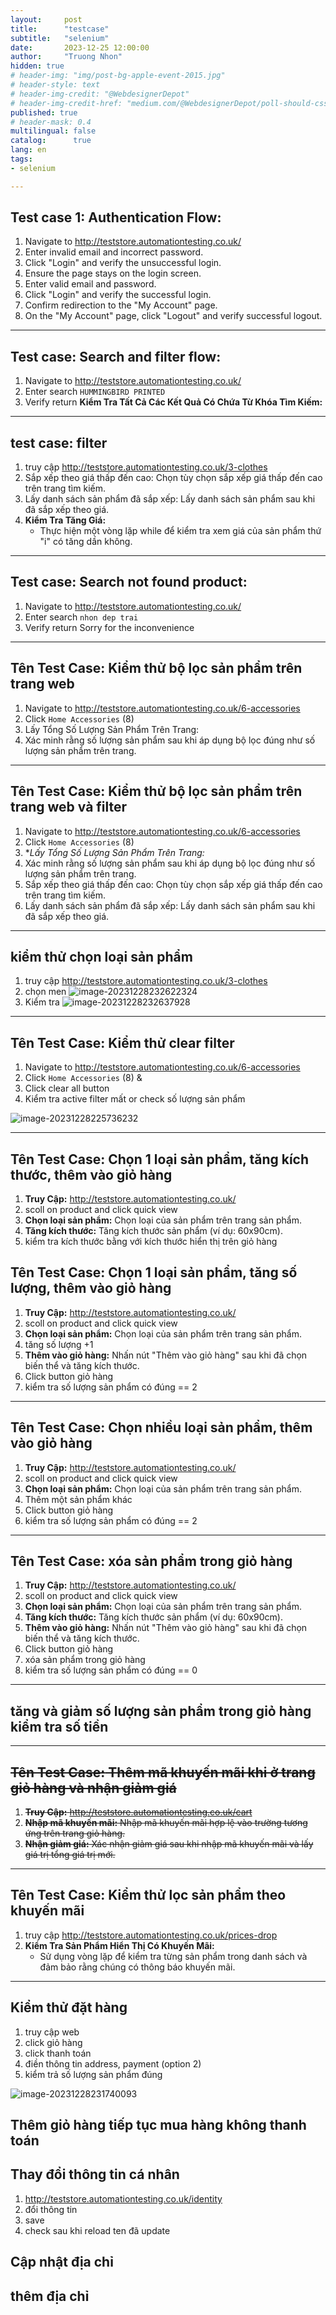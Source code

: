 ```yaml
---
layout:     post
title:      "testcase"
subtitle:   "selenium"
date:       2023-12-25 12:00:00
author:     "Truong Nhon"
hidden: true
# header-img: "img/post-bg-apple-event-2015.jpg"
# header-style: text
# header-img-credit: "@WebdesignerDepot"
# header-img-credit-href: "medium.com/@WebdesignerDepot/poll-should-css-become-more-like-a-programming-language-c74eb26a4270"
published: true
# header-mask: 0.4
multilingual: false
catalog:      true
lang: en
tags:
- selenium

---
```


## **Test case 1: Authentication Flow:**

1. Navigate to http://teststore.automationtesting.co.uk/
2. Enter invalid email and incorrect password.
3. Click "Login" and verify the unsuccessful login.
4. Ensure the page stays on the login screen.
5. Enter valid email and password.
6. Click "Login" and verify the successful login.
7. Confirm redirection to the "My Account" page.
8. On the "My Account" page, click "Logout" and verify successful logout.

---

## **Test case: Search and filter flow:**

1. Navigate to http://teststore.automationtesting.co.uk/
2. Enter search `HUMMINGBIRD PRINTED` 
3. Verify return  **Kiểm Tra Tất Cả Các Kết Quả Có Chứa Từ Khóa Tìm Kiếm:**

---

## test case: filter

1. truy cập http://teststore.automationtesting.co.uk/3-clothes
2. Sắp xếp theo giá thấp đến cao: Chọn tùy chọn sắp xếp giá thấp đến cao trên trang tìm kiếm.
3. Lấy danh sách sản phẩm đã sắp xếp: Lấy danh sách sản phẩm sau khi đã sắp xếp theo giá.
4. **Kiểm Tra Tăng Giá:**
   - Thực hiện một vòng lặp while để kiểm tra xem giá của sản phẩm thứ "i" có tăng dần không.

---

## **Test case: Search not found product:**

1. Navigate to http://teststore.automationtesting.co.uk/
2. Enter search `nhon dep trai` 
3. Verify return  Sorry for the inconvenience

---

## **Tên Test Case:** Kiểm thử bộ lọc sản phẩm trên trang web

1. Navigate to http://teststore.automationtesting.co.uk/6-accessories
2. Click  `Home Accessories` (8)
3. Lấy Tổng Số Lượng Sản Phẩm Trên Trang:
4. Xác minh rằng số lượng sản phẩm sau khi áp dụng bộ lọc đúng như số lượng sản phẩm trên trang.

---

## **Tên Test Case:** Kiểm thử bộ lọc sản phẩm trên trang web và filter

1. Navigate to http://teststore.automationtesting.co.uk/6-accessories
2. Click  `Home Accessories` (8)
3. **Lấy Tổng Số Lượng Sản Phẩm Trên Trang:*
4. Xác minh rằng số lượng sản phẩm sau khi áp dụng bộ lọc đúng như số lượng sản phẩm trên trang.
5. Sắp xếp theo giá thấp đến cao: Chọn tùy chọn sắp xếp giá thấp đến cao trên trang tìm kiếm.
6. Lấy danh sách sản phẩm đã sắp xếp: Lấy danh sách sản phẩm sau khi đã sắp xếp theo giá.

---

## kiểm thử chọn loại sản phẩm

1. truy cập http://teststore.automationtesting.co.uk/3-clothes
2. chọn men ![image-20231228232622324](task.assets/image-20231228232622324.png)
3. Kiểm tra ![image-20231228232637928](task.assets/image-20231228232637928.png)

---

## **Tên Test Case:** Kiểm thử clear filter

1. Navigate to http://teststore.automationtesting.co.uk/6-accessories
2. Click  `Home Accessories` (8) & 
3. Click clear all button
4. Kiểm tra active filter mất or check số lượng sản phẩm

![image-20231228225736232](task.assets/image-20231228225736232.png)

---

## **Tên  Test Case:** Chọn  1 loại sản phẩm, tăng kích thước, thêm vào giỏ hàng

1. **Truy  Cập:** http://teststore.automationtesting.co.uk/
2. scoll on product and click quick view 
3. **Chọn  loại sản phẩm:**  Chọn loại của sản phẩm trên trang sản phẩm.  
4. **Tăng  kích thước:** Tăng  kích thước sản phẩm (ví dụ: 60x90cm).  
5. kiểm tra kích thước bằng với kích thước hiển thị trên giỏ hàng

## **Tên  Test Case:** Chọn  1 loại sản phẩm, tăng số lượng, thêm vào giỏ hàng

1. **Truy  Cập:** http://teststore.automationtesting.co.uk/
2. scoll on product and click quick view 
3. **Chọn  loại sản phẩm:**  Chọn loại của sản phẩm trên trang sản phẩm.  
4. tăng số lượng +1
5. **Thêm  vào giỏ hàng:** Nhấn  nút "Thêm vào giỏ hàng" sau khi đã chọn biến thể và tăng kích thước.  
6. Click button giỏ hàng
7. kiểm tra số lượng sản phẩm có đúng == 2

---

## **Tên  Test Case:** Chọn  nhiều loại sản phẩm, thêm vào giỏ hàng

1. **Truy  Cập:** http://teststore.automationtesting.co.uk/
2. scoll on product and click quick view 
3. **Chọn  loại sản phẩm:**  Chọn loại của sản phẩm trên trang sản phẩm.  
4. Thêm một sản phẩm khác
5. Click button giỏ hàng
6. kiểm tra số lượng sản phẩm có đúng == 2

---

## **Tên  Test Case:** xóa sản phẩm trong giỏ hàng

1. **Truy  Cập:** http://teststore.automationtesting.co.uk/
2. scoll on product and click quick view 
3. **Chọn  loại sản phẩm:**  Chọn loại của sản phẩm trên trang sản phẩm.  
4. **Tăng  kích thước:** Tăng  kích thước sản phẩm (ví dụ: 60x90cm).  
5. **Thêm  vào giỏ hàng:** Nhấn  nút "Thêm vào giỏ hàng" sau khi đã chọn biến thể và tăng kích thước.  
6. Click button giỏ hàng
7. xóa sản phẩm trong giỏ hàng
8. kiểm tra số lượng sản phẩm có đúng == 0

---

## tăng và giảm số lượng sản phẩm trong giỏ hàng kiểm tra số tiền

---

##   ~~**Tên  Test Case:** Thêm  mã khuyến mãi khi ở trang giỏ hàng và nhận giảm giá~~  

1. ~~**Truy  Cập:** http://teststore.automationtesting.co.uk/cart~~  
2. ~~**Nhập  mã khuyến mãi:**  Nhập mã khuyến mãi hợp lệ vào trường tương ứng trên trang giỏ hàng.~~  
3. ~~**Nhận  giảm giá:** Xác nhận  giảm giá sau khi nhập mã khuyến mãi và lấy giá trị tổng giá trị mới.~~  

---

## **Tên  Test Case:** Kiểm thử lọc sản phẩm theo khuyến mãi 

1. truy cập http://teststore.automationtesting.co.uk/prices-drop
2. **Kiểm Tra Sản Phẩm Hiển Thị Có Khuyến Mãi:**
   - Sử dụng vòng lặp để kiểm tra từng sản phẩm trong danh sách và đảm bảo rằng chúng có thông báo khuyến mãi.

---

## Kiểm thử đặt hàng

1. truy cập web
2. click giỏ hàng
3. click thanh toán
4. điền thông tin address, payment (option 2)
5. kiểm trả số lượng sản phẩm đúng

![image-20231228231740093](task.assets/image-20231228231740093.png)

## Thêm giỏ hàng tiếp tục mua hàng không thanh toán

## Thay đổi thông tin cá nhân

1. http://teststore.automationtesting.co.uk/identity
2. đổi thông tin
3. save
4. check sau khi reload ten đã update

## Cập nhật địa chỉ

## thêm địa chỉ

## 
